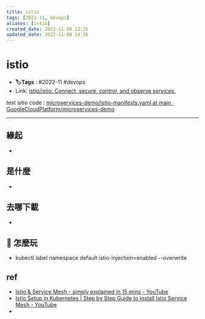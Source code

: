 ```yaml
---
title: istio
tags: [2022-11, devops]
aliases: [istio]
created_date: 2022-11-08 12:25
updated_date: 2022-11-08 14:26
---
```


# istio

- **🏷️Tags** :   #2022-11 #devops 
- Link: [istio/istio: Connect, secure, control, and observe services.](https://github.com/istio/istio)

test istio code : [microservices-demo/istio-manifests.yaml at main · GoogleCloudPlatform/microservices-demo](https://github.com/GoogleCloudPlatform/microservices-demo/blob/main/release/istio-manifests.yaml)

---

## 緣起

- 

## 是什麼

- 

## 去哪下載

- 

## 📝 怎麼玩

- kubectl label namespace default istio-injection=enabled --overwrite

## ref

- [Istio & Service Mesh - simply explained in 15 mins - YouTube](https://www.youtube.com/watch?v=16fgzklcF7Y&t=50s)
- [Istio Setup in Kubernetes | Step by Step Guide to install Istio Service Mesh - YouTube](https://www.youtube.com/watch?v=voAyroDb6xk)
- 
